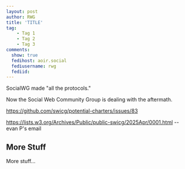 ```yaml
---
layout: post
author: RWG
title: 'TITLE'
tag:
    - Tag 1
    - Tag 2
    - Tag 3
comments: 
  show: true
  fedihost: aoir.social
  fediusername: rwg
  fediid:
---
```







SocialWG made "all the protocols."

Now the Social Web Community Group is dealing with the aftermath.

https://github.com/swicg/potential-charters/issues/83

https://lists.w3.org/Archives/Public/public-swicg/2025Apr/0001.html -- evan P's email





<!-- more -->

## More Stuff
More stuff...

